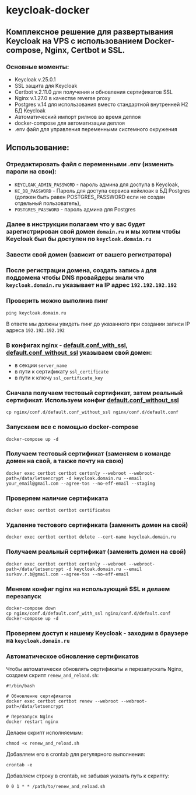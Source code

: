 # keycloak-docker
## Комплексное решение для развертывания Keycloak на VPS с использованием Docker-compose, Nginx, Certbot и SSL.
### Основные моменты:
- Keycloak v.25.0.1
- SSL защита для Keycloak
- Certbot v.2.11.0 для получения и обновления сертификатов SSL
- Nginx v.1.27.0 в качестве reverse proxy
- Postgres v.14 для использования вместо стандартной внутренней H2 БД Keycloak
- Автоматический импорт рилмов во время деплоя
- docker-compose для автоматизации деплоя
- .env файл для управления переменными системного окружения

## Использование:

### Отредактировать файл с переменными .env (изменить пароли на свои):
- `KEYCLOAK_ADMIN_PASSWORD` - пароль админа для доступа в Keycloak,
- `KC_DB_PASSWORD` - Пароль для доступа сервиса кейклоак в БД Postgres (должен быть равен POSTGRES_PASSWORD если не создан отдельный пользователь),
- `POSTGRES_PASSWORD` - пароль админа для Postgres

### Далее в инструкции полагаем что у вас будет зарегистрирован свой домен `domain.ru` и мы хотим чтобы Keycloak был бы доступен по `keycloak.domain.ru`

### Завести свой домен (зависит от вашего регистратора)

### После регистрации домена, создать запись `A` для поддомена чтобы DNS провайдеры знали что `keycloak.domain.ru` указывает на IP адрес `192.192.192.192`

### Проверить можно выполнив пинг
```ping keycloak.domain.ru```

В ответе мы должны увидеть пинг до указанного при создании записи IP адреса `192.192.192.192`

### В конфигах nginx - [default.conf_with_ssl](nginx%2Fconf.d%2Fdefault.conf_with_ssl), [default.conf_without_ssl](nginx%2Fconf.d%2Fdefault.conf_without_ssl) указываем свой домен:
- в секции `server_name`
- в пути к сертификату `ssl_certificate`
- в пути к ключу `ssl_certificate_key`

### Сначала получаем тестовый сертификат, затем реальный сертификат. Используем конфиг [default.conf_without_ssl](nginx%2Fconf.d%2Fdefault.conf_without_ssl)
`cp nginx/conf.d/default.conf_without_ssl nginx/conf.d/default.conf`

### Запускаем все с помощью docker-compose
`docker-compose up -d`

### Получаем тестовый сертификат (заменяем в команде домен на свой, а также почту на свою)
```
docker exec certbot certbot certonly --webroot --webroot-path=/data/letsencrypt -d keycloak.domain.ru --email your_email@gmail.com --agree-tos --no-eff-email --staging
```

### Проверяем наличие сертификата
`docker exec certbot certbot certificates`

### Удаление тестового сертификата (заменить домен на свой)
`docker exec certbot certbot delete --cert-name keycloak.domain.ru`

### Получаем реальный сертификат (заменить домен на свой)
```
docker exec certbot certbot certonly --webroot --webroot-path=/data/letsencrypt -d keycloak.domain.ru --email surkov.r.b@gmail.com --agree-tos --no-eff-email
```

### Меняем конфиг nginx на использующий SSL и делаем перезапуск
```
docker-compose down
cp nginx/conf.d/default.conf_with_ssl nginx/conf.d/default.conf
docker-compose up -d
```

### Проверяем доступ к нашему Keycloak - заходим в браузере на `keycloak.domain.ru`

### Автоматическое обновление сертификатов

Чтобы автоматически обновлять сертификаты и перезапускать Nginx, создаем скрипт `renew_and_reload.sh`:

```
#!/bin/bash

# Обновление сертификатов
docker exec certbot certbot renew --webroot --webroot-path=/data/letsencrypt

# Перезапуск Nginx
docker restart nginx
```

Делаем скрипт исполняемым:

```
chmod +x renew_and_reload.sh
```

Добавляем его в crontab для регулярного выполнения:

```
crontab -e
```

Добавляем строку в crontab, не забывая указать путь к скрипту:

```
0 0 1 * * /path/to/renew_and_reload.sh
```